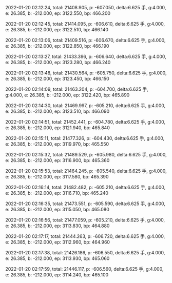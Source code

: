 2022-01-20 02:12:24, total: 21408.905, p: -607.050, delta:6.625 手, g:4.000, e: 26.385, b: -212.000, ep: 3122.550, bp: 466.200

2022-01-20 02:12:45, total: 21414.095, p: -606.610, delta:6.625 手, g:4.000, e: 26.385, b: -212.000, ep: 3122.510, bp: 466.140

2022-01-20 02:13:06, total: 21409.516, p: -606.670, delta:6.625 手, g:4.000, e: 26.385, b: -212.000, ep: 3122.850, bp: 466.190

2022-01-20 02:13:27, total: 21433.396, p: -606.640, delta:6.625 手, g:4.000, e: 26.385, b: -212.000, ep: 3123.280, bp: 466.240

2022-01-20 02:13:48, total: 21430.564, p: -605.750, delta:6.625 手, g:4.000, e: 26.385, b: -212.000, ep: 3123.450, bp: 466.150

2022-01-20 02:14:09, total: 21463.204, p: -604.700, delta:6.625 手, g:4.000, e: 26.385, b: -212.000, ep: 3122.420, bp: 465.890

2022-01-20 02:14:30, total: 21469.997, p: -605.210, delta:6.625 手, g:4.000, e: 26.385, b: -212.000, ep: 3123.510, bp: 466.090

2022-01-20 02:14:51, total: 21452.441, p: -604.780, delta:6.625 手, g:4.000, e: 26.385, b: -212.000, ep: 3121.940, bp: 465.840

2022-01-20 02:15:11, total: 21477.326, p: -604.430, delta:6.625 手, g:4.000, e: 26.385, b: -212.000, ep: 3119.970, bp: 465.550

2022-01-20 02:15:32, total: 21489.529, p: -605.980, delta:6.625 手, g:4.000, e: 26.385, b: -212.000, ep: 3116.900, bp: 465.360

2022-01-20 02:15:53, total: 21464.245, p: -605.540, delta:6.625 手, g:4.000, e: 26.385, b: -212.000, ep: 3117.580, bp: 465.390

2022-01-20 02:16:14, total: 21482.482, p: -605.210, delta:6.625 手, g:4.000, e: 26.385, b: -212.000, ep: 3116.710, bp: 465.240

2022-01-20 02:16:35, total: 21473.551, p: -605.590, delta:6.625 手, g:4.000, e: 26.385, b: -212.000, ep: 3115.050, bp: 465.080

2022-01-20 02:16:56, total: 21477.059, p: -605.210, delta:6.625 手, g:4.000, e: 26.385, b: -212.000, ep: 3113.830, bp: 464.880

2022-01-20 02:17:17, total: 21444.263, p: -606.720, delta:6.625 手, g:4.000, e: 26.385, b: -212.000, ep: 3112.960, bp: 464.960

2022-01-20 02:17:38, total: 21426.186, p: -606.550, delta:6.625 手, g:4.000, e: 26.385, b: -212.000, ep: 3113.930, bp: 465.060

2022-01-20 02:17:59, total: 21446.117, p: -606.560, delta:6.625 手, g:4.000, e: 26.385, b: -212.000, ep: 3114.240, bp: 465.100